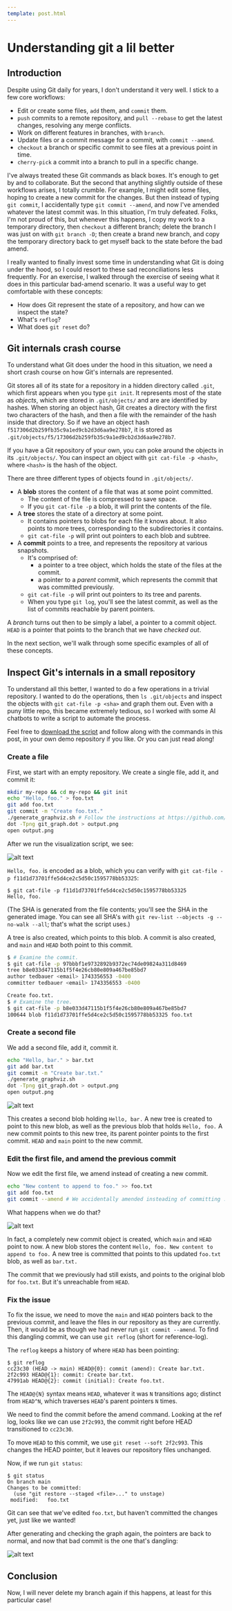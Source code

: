 ```yaml
---
template: post.html
---
```


# Understanding git a lil better

## Introduction

Despite using Git daily for years, I don't understand it very well. I stick to a few core workflows:

- Edit or create some files, `add` them, and `commit` them.
- `push` commits to a remote repository, and `pull --rebase` to get the latest changes, resolving any merge conflicts.
- Work on different features in branches, with `branch`.
- Update files or a commit message for a commit, with `commit --amend`.
- `checkout` a branch or specific commit to see files at a previous point in time.
- `cherry-pick` a commit into a branch to pull in a specific change.

I've always treated these Git commands as black boxes. It's enough to get by and to collaborate. But the second that anything slightly outside of these workflows arises, I totally crumble. For example, I might edit some files, hoping to create a new commit for the changes. But then instead of typing `git commit`, I accidentally type `git commit --amend`, and now I've amended whatever the latest commit was. In this situation, I'm truly defeated. Folks, I'm not proud of this, but whenever this happens, I copy my work to a temporary directory, then `checkout` a different branch; delete the branch I was just on with `git branch -D`; then create a brand new branch, and copy the temporary directory back to get myself back to the state before the bad amend.

I really wanted to finally invest some time in understanding what Git is doing under the hood, so I could resort to these sad reconciliations less frequently. For an exercise, I walked through the exercise of seeing what it does in this particular bad-amend scenario. It was a useful way to get comfortable with these concepts:

- How does Git represent the state of a repository, and how can we inspect the state?
- What's `reflog`?
- What does `git reset` do?

## Git internals crash course

To understand what Git does under the hood in this situation, we need a short crash course on how Git's internals are represented.

Git stores all of its state for a repository in a hidden directory called `.git`, which first appears when you type `git init`. It represents most of the state as _objects_, which are stored in `.git/objects/` and are are identified by hashes. When storing an object hash, Git creates a directory with the first two characters of the hash, and then a file with the remainder of the hash inside that directory. So if we have an object hash `f517306d2b259fb35c9a1ed9cb2d3d6aa9e278b7`, it is stored as `.git/objects/f5/17306d2b259fb35c9a1ed9cb2d3d6aa9e278b7`.

If you have a Git repository of your own, you can poke around the objects in its `.git/objects/`. You can inspect an object with `git cat-file -p <hash>`, where `<hash>` is the hash of the object.

There are three different types of objects found in `.git/objects/`.

- A **blob** stores the content of a file that was at some point committed.
  - The content of the file is compressed to save space.
  - If you `git cat-file -p` a blob, it will print the contents of the file.
- A **tree** stores the state of a directory at some point.
  - It contains pointers to blobs for each file it knows about. It also points to more trees, corresponding to the subdirectories it contains.
  - `git cat-file -p` will print out pointers to each blob and subtree.
- A **commit** points to a tree, and represents the repository at various snapshots.
  - It's comprised of:
    - a pointer to a tree object, which holds the state of the files at the commit.
    - a pointer to a _parent_ commit, which represents the commit that was committed previously.
  - `git cat-file -p` will print out pointers to its tree and parents.
  - When you type `git log`, you'll see the latest commit, as well as the list of commits reachable by parent pointers.

A _branch_ turns out then to be simply a label, a pointer to a commit object. `HEAD` is a pointer that points to the branch that we have _checked out_.

In the next section, we'll walk through some specific examples of all of these concepts.

## Inspect Git's internals in a small repository

To understand all this better, I wanted to do a few operations in a trivial repository. I wanted to do the operations, then `ls .git/objects` and inspect the objects with `git cat-file -p <sha>` and graph them out. Even with a puny little repo, this became extremely tedious, so I worked with some AI chatbots to write a script to automate the process.

Feel free to [download the script](https://github.com/tedbauer/git-objects-graphviz/) and follow along with the commands in this post, in your own demo repository if you like. Or you can just read along!

### Create a file

First, we start with an empty repository. We create a single file, add it, and commit it:

```sh
mkdir my-repo && cd my-repo && git init
echo "Hello, foo." > foo.txt
git add foo.txt
git commit -m "Create foo.txt."
./generate_graphviz.sh # Follow the instructions at https://github.com/tedbauer/git-objects-graphviz so this is possible!
dot -Tpng git_graph.dot > output.png
open output.png
```

After we run the visualization script, we see:

<div class="zoomable">

![alt text](../images/git2.png "Graph of git object database after creating a single file in an empty repository")

</div>

`Hello, foo.` is encoded as a blob, which you can verify with `git cat-file -p f11d1d73701ffe5d4ce2c5d50c1595778bb53325`:

```
$ git cat-file -p f11d1d73701ffe5d4ce2c5d50c1595778bb53325
Hello, foo.
```

(The SHA is generated from the file contents; you'll see the SHA in the generated image. You can see all SHA's with `git rev-list --objects -g --no-walk --all`; that's what the script uses.)

A tree is also created, which points to this blob. A commit is also created, and `main` and `HEAD` both point to this commit.

```sh
$ # Examine the commit.
$ git cat-file -p 97bbbf1e9732892b9372ec74de09824a311d8469
tree b8e033d47115b1f5f4e26cb80e809a467be85bd7
author tedbauer <email> 1743356553 -0400
committer tedbauer <email> 1743356553 -0400

Create foo.txt.
$ # Examine the tree.
$ git cat-file -p b8e033d47115b1f5f4e26cb80e809a467be85bd7
100644 blob f11d1d73701ffe5d4ce2c5d50c1595778bb53325 foo.txt
```

### Create a second file

We add a second file, add it, commit it.

```sh
echo "Hello, bar." > bar.txt
git add bar.txt
git commit -m "Create bar.txt."
./generate_graphviz.sh
dot -Tpng git_graph.dot > output.png
open output.png
```

<div class="zoomable">

![alt text](../images/git3.png "Graph of git object database after creating a second file in the repository")

</div>

This creates a second blob holding `Hello, bar.` A new tree is created to point to this new blob, as well as the previous blob that holds `Hello, foo.` A new commit points to this new tree, its parent pointer points to the first commit. `HEAD` and `main` point to the new commit.

### Edit the first file, and amend the previous commit

Now we edit the first file, we amend instead of creating a new commit.

```sh
echo "New content to append to foo." >> foo.txt
git add foo.txt
git commit --amend # We accidentally amended insteading of committing :(
```

 What happens when we do that?

<div class="zoomable">

![alt text](../images/git4.png "Graph of git object database after accidentally editing and amending")

</div>

In fact, a completely new commit object is created, which `main` and `HEAD` point to now. A new blob stores the content `Hello, foo. New content to append to foo.` A new tree is committed that points to this updated `foo.txt` blob, as well as `bar.txt.`

The commit that we previously had still exists, and points to the original blob for `foo.txt`. But it's unreachable from `HEAD`.

### Fix the issue

To fix the issue, we need to move the `main` and `HEAD` pointers back to the previous commit, and leave the files in our repository as they are currently. Then, it would be as though we had never run `git commit --amend`. To find this dangling commit, we can use `git reflog` (short for reference-log).

The `reflog` keeps a history of where `HEAD` has been pointing:

```
$ git reflog
cc23c30 (HEAD -> main) HEAD@{0}: commit (amend): Create bar.txt.
2f2c993 HEAD@{1}: commit: Create bar.txt.
47991ab HEAD@{2}: commit (initial): Create foo.txt.
```

The `HEAD@{N}` syntax means `HEAD`, whatever it was `N` transitions ago; distinct from `HEAD^N`, which traverses `HEAD`'s parent pointers `N` times.

We need to find the commit before the amend command. Looking at the ref log, looks like we can use `2f2c993`, the commit right before HEAD transitioned to `cc23c30`.

To move `HEAD` to this commit, we use `git reset --soft 2f2c993`. This changes the HEAD pointer, but it leaves our repository files unchanged.

Now, if we run `git status`:

```
$ git status
On branch main
Changes to be committed:
  (use "git restore --staged <file>..." to unstage)
 modified:   foo.txt
```

Git can see that we've edited `foo.txt`, but haven't committed the changes yet, just like we wanted!

After generating and checking the graph again, the pointers are back to normal, and now that bad commit is the one that's dangling:

<div class="zoomable">

![alt text](../images/git5.png "Graph of git object database after accidentally editng and amending")

</div>

## Conclusion

Now, I will never delete my branch again if this happens, at least for this particular case!
